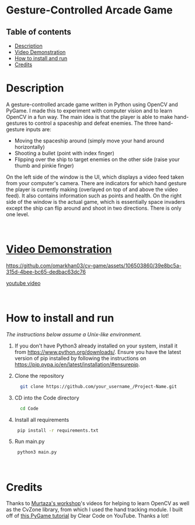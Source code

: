 # Gesture-Controlled Arcade Game

## Table of contents

- [Description](#description)
- [Video Demonstration](#video-demonstration)
- [How to install and run](#how-to-install-and-run)
- [Credits](#credits)

# Description

A gesture-controlled arcade game written in Python using OpenCV and PyGame. I made this to experiment with computer vision and to learn OpenCV in a fun way.
The main idea is that the player is able to make hand-gestures to control a spaceship and defeat enemies. The three hand-gesture inputs are:
- Moving the spaceship around (simply move your hand around horizontally)
- Shooting a bullet (point with index finger)
- Flipping over the ship to target enemies on the other side (raise your thumb and pinkie finger)

On the left side of the window is the UI, which displays a video feed taken from your computer's camera.  There are indicators for which hand gesture the player is currently making (overlayed on top of and above the video feed). It also contains information such as points and health. On the right side of the window is the actual game, which is essentially space invaders except the ship can flip around and shoot in two directions. There is only one level.

<br>

# [Video Demonstration](https://youtu.be/2USyuYQyp-k)

https://github.com/omarkhan03/cv-game/assets/106503860/39e8bc5a-315d-4bee-bc65-dedbac63dc76

[youtube video](https://youtu.be/2USyuYQyp-k)

<br>

# How to install and run
*The instructions below assume a Unix-like environment.*

1. If you don't have Python3 already installed on your system, install it from https://www.python.org/downloads/. Ensure you have the latest version of pip installed by following the instructions on https://pip.pypa.io/en/latest/installation/#ensurepip.  

2. Clone the repository
    ```sh
      git clone https://github.com/your_username_/Project-Name.git
    ```
3. CD into the Code directory
     ```sh
       cd Code
     ```
4. Install all requirements
    ```sh
     pip install -r requirements.txt
    ```
5. Run main.py
    ```sh
     python3 main.py
    ```

<br>

# Credits
Thanks to [Murtaza's workshop](https://www.youtube.com/@murtazasworkshop)'s videos for helping to learn OpenCV as well as the CvZone library, from which I used the hand tracking module.
I built off of [this PyGame tutorial](https://www.youtube.com/watch?v=o-6pADy5Mdg) by Clear Code on YouTube. Thanks a lot!
